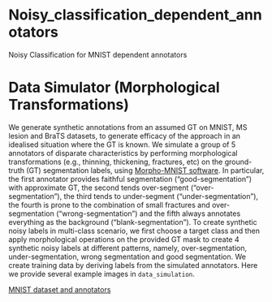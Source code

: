 # Noisy_classification_dependent_annotators
Noisy Classification for MNIST dependent annotators
# Data Simulator (Morphological Transformations)

We generate synthetic annotations from an assumed GT on MNIST, MS lesion and BraTS datasets, to generate efficacy of the approach in an idealised situation where the GT is known. We simulate a group of 5 annotators of disparate characteristics by performing morphological transformations (e.g., thinning, thickening, fractures, etc) on the ground-truth (GT) segmentation labels, using [Morpho-MNIST software](https://github.com/dccastro/Morpho-MNIST). In particular, the first annotator provides faithful segmentation (“good-segmentation”) with approximate GT, the second tends over-segment (“over-segmentation”), the third tends to under-segment (“under-segmentation”), the fourth is prone to the combination of small fractures and over-segmentation (“wrong-segmentation”) and the fifth always annotates everything as the background (“blank-segmentation”). To create synthetic noisy labels in multi-class scenario, we first choose a target class and then apply morphological operations on the provided GT mask to create 4 synthetic noisy labels at different patterns, namely, over-segmentation, under-segmentation, wrong segmentation and good segmentation. We create training data by deriving labels from the simulated annotators. Here we provide several example images in `data_simulation`.

[MNIST dataset and annotators](https://drive.google.com/file/d/19e2KVY0A-44fnsGUu--3I1n8vXtInvJw/view?usp=drive_link)
